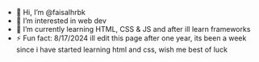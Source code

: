 - 👋 Hi, I’m @faisalhrbk
- 👀 I’m interested in web dev
- 🌱 I’m currently learning HTML, CSS & JS and after ill learn frameworks
- ⚡ Fun fact: 8/17/2024 ill edit this page after one year, its been a week since i have started learning html and css, wish me best of luck

<!---
faisalhrbk/faisalhrbk is a ✨ special ✨ repository because its `README.md` (this file) appears on your GitHub profile.
You can click the Preview link to take a look at your changes.
--->

